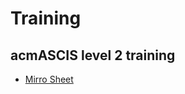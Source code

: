 # Training 

## acmASCIS level 2 training 
- [Mirro Sheet](https://vjudge.net/group/lvl2training2023mirror?r=ZpQNHEncQQ0rMykHrHAI&fbclid=IwAR3zmhwHinnYwdjZw8dQDfDzSzaACVSWuTSwXEVGQbacsyfZpP-bOHteJh0)
